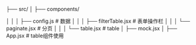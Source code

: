 ├── src/
│   ├── components/
<!-- │   │   ├── Component1/ -->
│   │   │   ├── config.js # 数据
│   │   │   ├── filterTable.jsx # 表单操作栏
│   │   │   └── paginate.jsx # 分页
│   │   │   └── table.jsx # table
│   ├── mock.jsx
│   ├── App.jsx # table组件使用
<!-- │   └── utils/ -->
<!-- ├── public/
├── tests/
├── README.md
├── package.json
└── ... -->
